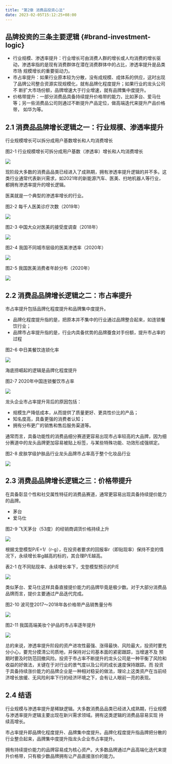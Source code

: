 ```yaml
---
title: "第2章 消费品投资心法"
date: 2023-02-05T15:12:25+08:00
---
```


## 品牌投资的三条主要逻辑 {#brand-investment-logic}

- 行业规模、渗透率提升：行业增长可由消费人群的增长或人均消费的增长驱动，渗透率指的是现有消费群体在潜在消费群体中的占比，渗透率提升是品类市场
  规模增长的重要驱动力。
- 市占率提升：如果行业原本较为分散，没有成规模、成体系的供应，这时出现了品牌公司整合资源实现规模化，就有品牌化程度提升；如果行业的龙头公司不
  断扩大市场份额，品牌增速大于行业增速，就有品牌集中度提升。
- 价格带提升：一部分消费品具备持续提升价格带的能力，比如茅台、爱马仕等；另一些消费品公司则通过不断提升产品定位，做高端迭代来提升产品价格带，
  如华为等。

## 2.1 消费品品牌增长逻辑之一：行业规模、渗透率提升

行业规模增长可以拆分成用户基数增长和人均消费增长

图2-1 行业规模增长可拆分成用户基数（渗透率）增长和人均消费增长

![](https://res.weread.qq.com/wrepub/CB_3300026158_052-01.jpg)

现阶段大多数的消费品品类已经进入了成熟期，拥有渗透率提升逻辑的并不多。这类行业通常代表新兴需求，如2021年的新能源汽车、医美、扫地机器人等行业，
都拥有渗透率提升的增长逻辑。

医美就是一个典型的渗透率增长的行业。

图2-2 每千人医美诊疗次数（2019年）

![](https://res.weread.qq.com/wrepub/CB_3300026158_052-02.jpg)

图2-3 中国大众对医美的接受度调查（2018年）

![](https://res.weread.qq.com/wrepub/CB_3300026158_053-01.jpg)

图2-4 我国不同城市层级的医美渗透率（2020年）

![](https://res.weread.qq.com/wrepub/CB_3300026158_053-02.jpg)

图2-5 我国医美消费者年龄分布（2020年）

![](https://res.weread.qq.com/wrepub/CB_3300026158_054-01.jpg)




## 2.2 消费品品牌增长逻辑之二：市占率提升

市占率提升包括品牌化程度提升和品牌集中度提升。

- 品牌化程度提升指的是，把原本并不集中的行业通过品牌整合起来，如连锁餐饮行业；
- 品牌市占率提升指的是，行业内具备优势的品牌蚕食对手份额，提升市占率的过程

图2-6 中日美餐饮连锁化率

![](https://res.weread.qq.com/wrepub/CB_3300026158_055-01.jpg)

海底捞崛起的逻辑是品牌化程度提升

图2-7 2020年中国连锁餐饮市占率

![](https://res.weread.qq.com/wrepub/CB_3300026158_055-02.jpg)

龙头企业市占率提升背后的原因包括：

- 规模生产降低成本，从而提供了质量更好、更具性价比的产品；
- 知名度高，具备更强的消费者认知；
- 拥有分布更广的销售和售后服务渠道等。

通常而言，具备功能性的消费品细分赛道更容易出现市占率较高的大品牌，因为细分赛道中的龙头品牌更加容易被贴上标签，与某些特殊功能、功效形成强绑定。

图2-8 皮肤学级护肤品行业龙头品牌市占率高于整个化妆品行业

![](https://res.weread.qq.com/wrepub/CB_3300026158_057-01.jpg)




## 2.3 消费品品牌增长逻辑之三：价格带提升

在具备彰显个性和社交属性特征的消费品赛道，通常更容易出现具备持续提价能力的品牌。

- 茅台
- 爱马仕

图2-9 飞天茅台（53度）的经销商调货价格持续上升

![](https://res.weread.qq.com/wrepub/CB_3300026158_058-01.jpg)

根据戈登模型P/E=1/（r-g），在投资者要求的回报率r（即贴现率）保持不变的情况下，永续增长率g越高的标的，其合理P/E越高。

表2-1 在不同贴现率、永续增长率下，戈登模型预示的P/E

![](https://res.weread.qq.com/wrepub/CB_3300026158_059-01.jpg)

类似茅台、爱马仕这样具备直接提价能力的品牌毕竟是极少数。对于大部分消费品品牌而言，提价主要通过产品迭代完成。

图2-10 波司登2017～2018年各价格带产品销售量分布

![](https://res.weread.qq.com/wrepub/CB_3300026158_060-01.jpg)

图2-11 我国高端美妆个护品的市占率逐年提升

![](https://res.weread.qq.com/wrepub/CB_3300026158_060-02.jpg)

总的来说，渗透率提升阶段的资产进攻性最强、涨得最快、风险最大，投资时要充分小心，要充分摸清公司质地，并保持对公司基本面的紧密跟踪，当增速不及
预期时要及时防范回撤风险。投资于市占率不断提升的龙头公司是一种平衡了风险和收益的好做法，关键在于对行业的景气度以及公司的成长速度保持跟踪。而
投资于具备持续涨价能力的品牌企业是一种相对稳妥的做法，理论上这类资产在当前经济增长放缓、无风险利率下行的经济环境之下，会有让人眼前一亮的表现。

## 2.4 结语

行业规模与渗透率提升是稀缺逻辑。大多数消费品品类已经进入成熟期，行业规模与渗透率提升逻辑主要出现在新兴需求领域。拥有这类逻辑的消费品容易实现
持续高增长。

市占率提升即品牌化程度提升、品牌集中度提升。品牌化程度提升指品牌把分散的行业整合起来，品牌集中度提升指龙头企业市占率提升。

拥有持续提价能力的品牌容易成为核心资产。大多数品牌通过产品高端化迭代来提升价格带，只有极少数品牌拥有让产品直接涨价的能力。
